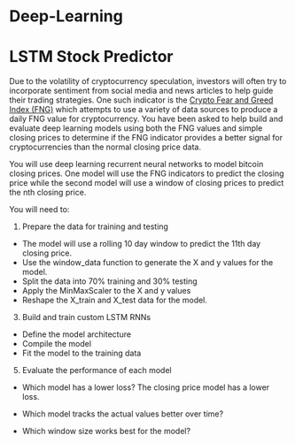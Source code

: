 # Deep-Learning

# LSTM Stock Predictor


Due to the volatility of cryptocurrency speculation, investors will often try to incorporate sentiment from social media and news articles to help guide their trading strategies. One such indicator is the [Crypto Fear and Greed Index (FNG)](https://alternative.me/crypto/fear-and-greed-index/) which attempts to use a variety of data sources to produce a daily FNG value for cryptocurrency. You have been asked to help build and evaluate deep learning models using both the FNG values and simple closing prices to determine if the FNG indicator provides a better signal for cryptocurrencies than the normal closing price data.

You will use deep learning recurrent neural networks to model bitcoin closing prices. One model will use the FNG indicators to predict the closing price while the second model will use a window of closing prices to predict the nth closing price.

You will need to:

1. Prepare the data for training and testing

* The model will use a rolling 10 day window to predict the 11th day closing price.
* Use the window_data function to generate the X and y values for the model.
* Split the data into 70% training and 30% testing
* Apply the MinMaxScaler to the X and y values
* Reshape the X_train and X_test data for the model.

3. Build and train custom LSTM RNNs

* Define the model architecture
* Compile the model
* Fit the model to the training data

5. Evaluate the performance of each model

* Which model has a lower loss?
  The closing price model has a lower loss.

* Which model tracks the actual values better over time?

* Which window size works best for the model?




